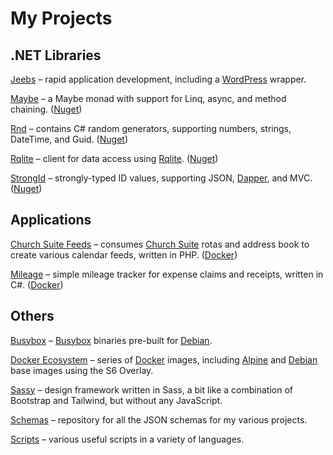 # My Projects

## .NET Libraries

[Jeebs](https://github.com/bfren/jeebs) – rapid application development, including a [WordPress](https://wordpress.org) wrapper.

[Maybe](https://github.com/bfren/maybe) – a Maybe monad with support for Linq, async, and method chaining. ([Nuget](https://www.nuget.org/packages/maybef/))

[Rnd](https://github.com/bfren/rnd) – contains C# random generators, supporting numbers, strings, DateTime, and Guid. ([Nuget](https://www.nuget.org/packages/rnd/))

[Rqlite](https://github.com/bfren/rqlite) – client for data access using [Rqlite](https://rqlite.io). ([Nuget](https://www.nuget.org/packages/rqlite/))

[StrongId](https://github.com/bfren/strongid) – strongly-typed ID values, supporting JSON, [Dapper](https://github.com/DapperLib/Dapper), and MVC. ([Nuget](https://www.nuget.org/packages/strongid/))

## Applications

[Church Suite Feeds](https://github.com/bfren/churchsuite-feeds) – consumes [Church Suite](https://churchsuite.com) rotas and address book to create various calendar feeds, written in PHP. ([Docker](https://hub.docker.com/r/bfren/ccf))

[Mileage](https://github.com/bfren/mileage) – simple mileage tracker for expense claims and receipts, written in C#. ([Docker](https://hub.docker.com/r/bfren/mileage))

## Others

[Busybox](https://github.com/bfren/busybox) – [Busybox](https://busybox.net) binaries pre-built for [Debian](https://debian.org).

[Docker Ecosystem](https://github.com/bfren/docker) – series of [Docker](https://www.docker.com) images, including [Alpine](https://alpinelinux.org) and [Debian](https://debian.org) base images using the S6 Overlay.

[Sassy](https://github.com/bfren/sassy) – design framework written in Sass, a bit like a combination of Bootstrap and Tailwind, but without any JavaScript.

[Schemas](https://github.com/bfren/schemas) – repository for all the JSON schemas for my various projects.

[Scripts](https://github.com/bfren/scripts) – various useful scripts in a variety of languages.
